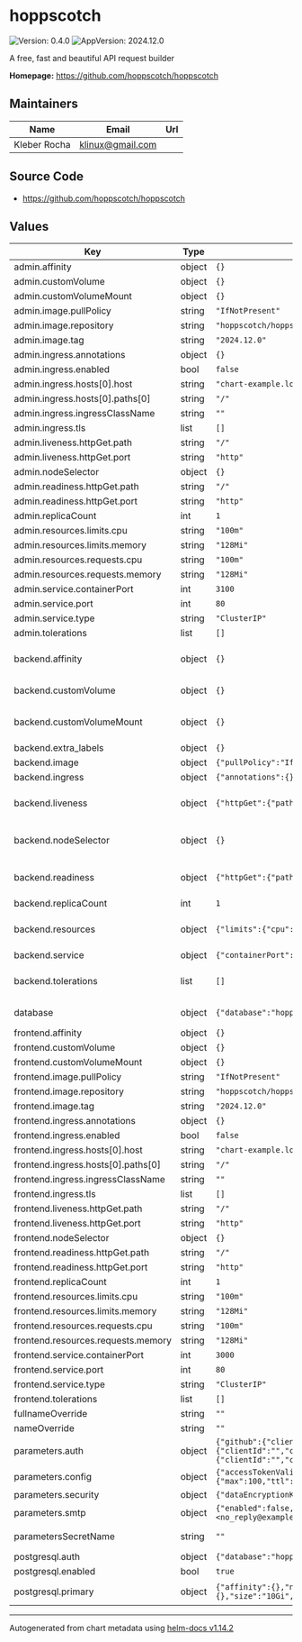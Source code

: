 # hoppscotch

![Version: 0.4.0](https://img.shields.io/badge/Version-0.4.0-informational?style=flat-square) ![AppVersion: 2024.12.0](https://img.shields.io/badge/AppVersion-2024.12.0-informational?style=flat-square)

A free, fast and beautiful API request builder

**Homepage:** <https://github.com/hoppscotch/hoppscotch>

## Maintainers

| Name | Email | Url |
| ---- | ------ | --- |
| Kleber Rocha | <klinux@gmail.com> |  |

## Source Code

* <https://github.com/hoppscotch/hoppscotch>

## Values

| Key | Type | Default | Description |
|-----|------|---------|-------------|
| admin.affinity | object | `{}` |  |
| admin.customVolume | object | `{}` |  |
| admin.customVolumeMount | object | `{}` |  |
| admin.image.pullPolicy | string | `"IfNotPresent"` |  |
| admin.image.repository | string | `"hoppscotch/hoppscotch-admin"` |  |
| admin.image.tag | string | `"2024.12.0"` |  |
| admin.ingress.annotations | object | `{}` |  |
| admin.ingress.enabled | bool | `false` |  |
| admin.ingress.hosts[0].host | string | `"chart-example.local"` |  |
| admin.ingress.hosts[0].paths[0] | string | `"/"` |  |
| admin.ingress.ingressClassName | string | `""` |  |
| admin.ingress.tls | list | `[]` |  |
| admin.liveness.httpGet.path | string | `"/"` |  |
| admin.liveness.httpGet.port | string | `"http"` |  |
| admin.nodeSelector | object | `{}` |  |
| admin.readiness.httpGet.path | string | `"/"` |  |
| admin.readiness.httpGet.port | string | `"http"` |  |
| admin.replicaCount | int | `1` |  |
| admin.resources.limits.cpu | string | `"100m"` |  |
| admin.resources.limits.memory | string | `"128Mi"` |  |
| admin.resources.requests.cpu | string | `"100m"` |  |
| admin.resources.requests.memory | string | `"128Mi"` |  |
| admin.service.containerPort | int | `3100` |  |
| admin.service.port | int | `80` |  |
| admin.service.type | string | `"ClusterIP"` |  |
| admin.tolerations | list | `[]` |  |
| backend.affinity | object | `{}` | Configure app affinity: https://kubernetes.io/docs/concepts/scheduling-eviction/assign-pod-node/ |
| backend.customVolume | object | `{}` | Configure app custom volume: https://kubernetes.io/docs/concepts/storage/volumes/ |
| backend.customVolumeMount | object | `{}` | Configure app custom volume mounts: https://kubernetes.io/docs/tasks/configure-pod-container/configure-volume-storage/ |
| backend.extra_labels | object | `{}` | Extra labels used by backend |
| backend.image | object | `{"pullPolicy":"IfNotPresent","repository":"hoppscotch/hoppscotch-backend","tag":"2024.12.0"}` | The image and tag used by backend |
| backend.ingress | object | `{"annotations":{},"enabled":false,"hosts":[{"host":"chart-example.local","paths":["/"]}],"tls":[]}` | Ingress configuration |
| backend.liveness | object | `{"httpGet":{"path":"/","port":"http"}}` | Configure app liveness: https://kubernetes.io/docs/tasks/configure-pod-container/configure-liveness-readiness-startup-probes/ |
| backend.nodeSelector | object | `{}` | Configure app node selector: https://kubernetes.io/docs/concepts/scheduling-eviction/assign-pod-node/ |
| backend.readiness | object | `{"httpGet":{"path":"/","port":"http"}}` | Configure app readiness: https://kubernetes.io/docs/tasks/configure-pod-container/configure-liveness-readiness-startup-probes/ |
| backend.replicaCount | int | `1` | Number of replicas for the backend |
| backend.resources | object | `{"limits":{"cpu":"100m","memory":"128Mi"},"requests":{"cpu":"100m","memory":"128Mi"}}` | Configure app resources: https://kubernetes.io/docs/concepts/configuration/manage-resources-containers/ |
| backend.service | object | `{"containerPort":3170,"port":80,"type":"ClusterIP"}` | Service configuration |
| backend.tolerations | list | `[]` | Configure app tolerations: https://kubernetes.io/docs/concepts/scheduling-eviction/taint-and-toleration/ |
| database | object | `{"database":"hoppscotch","enabled":false,"host":"127.0.0.1","password":"hoppscotch","port":5432,"username":"hoppscotch"}` | External Database configuration, Configure the database for production environment. |
| frontend.affinity | object | `{}` |  |
| frontend.customVolume | object | `{}` |  |
| frontend.customVolumeMount | object | `{}` |  |
| frontend.image.pullPolicy | string | `"IfNotPresent"` |  |
| frontend.image.repository | string | `"hoppscotch/hoppscotch-frontend"` |  |
| frontend.image.tag | string | `"2024.12.0"` |  |
| frontend.ingress.annotations | object | `{}` |  |
| frontend.ingress.enabled | bool | `false` |  |
| frontend.ingress.hosts[0].host | string | `"chart-example.local"` |  |
| frontend.ingress.hosts[0].paths[0] | string | `"/"` |  |
| frontend.ingress.ingressClassName | string | `""` |  |
| frontend.ingress.tls | list | `[]` |  |
| frontend.liveness.httpGet.path | string | `"/"` |  |
| frontend.liveness.httpGet.port | string | `"http"` |  |
| frontend.nodeSelector | object | `{}` |  |
| frontend.readiness.httpGet.path | string | `"/"` |  |
| frontend.readiness.httpGet.port | string | `"http"` |  |
| frontend.replicaCount | int | `1` |  |
| frontend.resources.limits.cpu | string | `"100m"` |  |
| frontend.resources.limits.memory | string | `"128Mi"` |  |
| frontend.resources.requests.cpu | string | `"100m"` |  |
| frontend.resources.requests.memory | string | `"128Mi"` |  |
| frontend.service.containerPort | int | `3000` |  |
| frontend.service.port | int | `80` |  |
| frontend.service.type | string | `"ClusterIP"` |  |
| frontend.tolerations | list | `[]` |  |
| fullnameOverride | string | `""` |  |
| nameOverride | string | `""` | the override name |
| parameters.auth | object | `{"github":{"clientId":"","clientSecret":"","enabled":false,"scope":"user:email"},"google":{"clientId":"","clientSecret":"","enabled":false,"scope":"user:email"},"microsoft":{"clientId":"","clientSecret":"","enabled":false,"scope":"user:email"}}` | Auth Providers |
| parameters.config | object | `{"accessTokenValidity":"86400000","allowSecureToken":true,"enableSubPath":false,"rateLimit":{"max":100,"ttl":60},"refreshTokenValidity":"604800000"}` | Configs |
| parameters.security | object | `{"dataEncryptionKey":"","jwtSecret":"","sessionSecret":""}` | Security |
| parameters.smtp | object | `{"enabled":false,"host":"localhost","mailFrom":"<no_reply@example.com>","password":"","port":25,"tlsRejectUnauthorized":false,"tlsSecure":false,"username":""}` | SMTP configurations |
| parametersSecretName | string | `""` | Parameters secrets (exists) configuration. In case that you already has the secret configured. |
| postgresql.auth | object | `{"database":"hoppscotch","password":"hoppscotch","postgresPassword":"hoppscotch","username":"hoppscotch"}` | Configure the authentication of the instance |
| postgresql.enabled | bool | `true` | Enable the internal PostgreSQL installation |
| postgresql.primary | object | `{"affinity":{},"nodeSelector":{},"persistence":{"annotations":{},"enabled":true,"labels":{},"size":"10Gi","storageClass":""},"resources":{},"tolerations":[]}` | Instance configurations, resources, affinity, persistence and others. |

----------------------------------------------
Autogenerated from chart metadata using [helm-docs v1.14.2](https://github.com/norwoodj/helm-docs/releases/v1.14.2)
